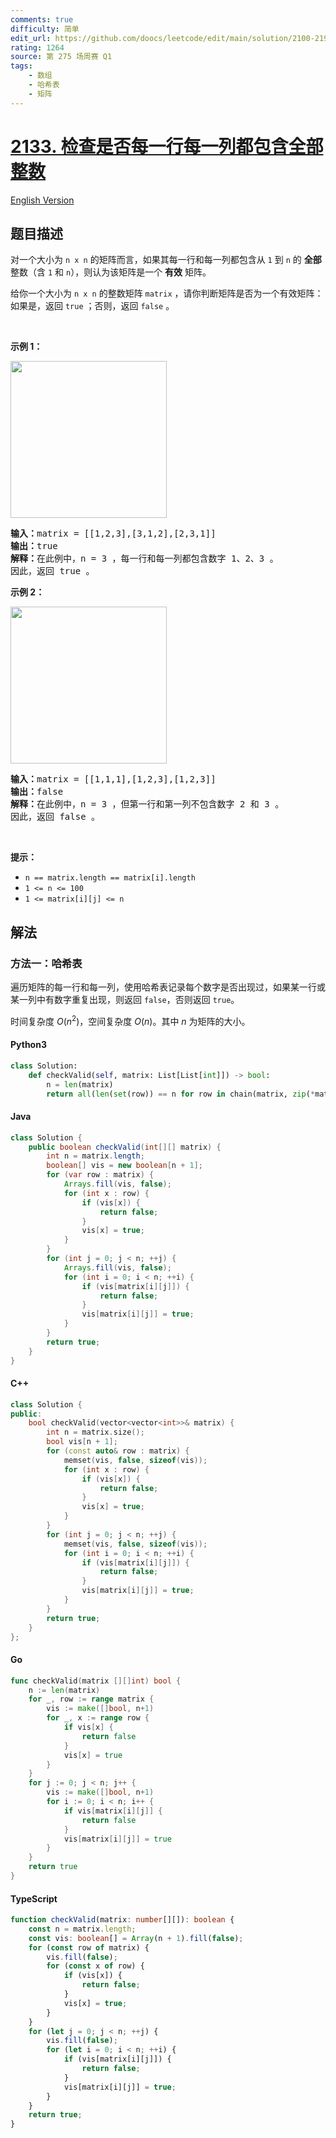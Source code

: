 ```yaml
---
comments: true
difficulty: 简单
edit_url: https://github.com/doocs/leetcode/edit/main/solution/2100-2199/2133.Check%20if%20Every%20Row%20and%20Column%20Contains%20All%20Numbers/README.md
rating: 1264
source: 第 275 场周赛 Q1
tags:
    - 数组
    - 哈希表
    - 矩阵
---
```


<!-- problem:start -->

# [2133. 检查是否每一行每一列都包含全部整数](https://leetcode.cn/problems/check-if-every-row-and-column-contains-all-numbers)

[English Version](/solution/2100-2199/2133.Check%20if%20Every%20Row%20and%20Column%20Contains%20All%20Numbers/README_EN.md)

## 题目描述

<!-- description:start -->

<p>对一个大小为 <code>n x n</code> 的矩阵而言，如果其每一行和每一列都包含从 <code>1</code> 到 <code>n</code> 的 <strong>全部</strong> 整数（含 <code>1</code> 和 <code>n</code>），则认为该矩阵是一个 <strong>有效</strong> 矩阵。</p>

<p>给你一个大小为 <code>n x n</code> 的整数矩阵 <code>matrix</code> ，请你判断矩阵是否为一个有效矩阵：如果是，返回 <code>true</code> ；否则，返回 <code>false</code> 。</p>

<p>&nbsp;</p>

<p><strong>示例 1：</strong></p>

<p><img alt="" src="https://fastly.jsdelivr.net/gh/doocs/leetcode@main/solution/2100-2199/2133.Check%20if%20Every%20Row%20and%20Column%20Contains%20All%20Numbers/images/example1drawio.png" style="width: 250px; height: 251px;" /></p>

<pre>
<strong>输入：</strong>matrix = [[1,2,3],[3,1,2],[2,3,1]]
<strong>输出：</strong>true
<strong>解释：</strong>在此例中，n = 3 ，每一行和每一列都包含数字 1、2、3 。
因此，返回 true 。
</pre>

<p><strong>示例 2：</strong></p>

<p><img alt="" src="https://fastly.jsdelivr.net/gh/doocs/leetcode@main/solution/2100-2199/2133.Check%20if%20Every%20Row%20and%20Column%20Contains%20All%20Numbers/images/example2drawio.png" style="width: 250px; height: 251px;" /></p>

<pre>
<strong>输入：</strong>matrix = [[1,1,1],[1,2,3],[1,2,3]]
<strong>输出：</strong>false
<strong>解释：</strong>在此例中，n = 3 ，但第一行和第一列不包含数字 2 和 3 。
因此，返回 false 。
</pre>

<p>&nbsp;</p>

<p><strong>提示：</strong></p>

<ul>
	<li><code>n == matrix.length == matrix[i].length</code></li>
	<li><code>1 &lt;= n &lt;= 100</code></li>
	<li><code>1 &lt;= matrix[i][j] &lt;= n</code></li>
</ul>

<!-- description:end -->

## 解法

<!-- solution:start -->

### 方法一：哈希表

遍历矩阵的每一行和每一列，使用哈希表记录每个数字是否出现过，如果某一行或某一列中有数字重复出现，则返回 `false`，否则返回 `true`。

时间复杂度 $O(n^2)$，空间复杂度 $O(n)$。其中 $n$ 为矩阵的大小。

<!-- tabs:start -->

#### Python3

```python
class Solution:
    def checkValid(self, matrix: List[List[int]]) -> bool:
        n = len(matrix)
        return all(len(set(row)) == n for row in chain(matrix, zip(*matrix)))
```

#### Java

```java
class Solution {
    public boolean checkValid(int[][] matrix) {
        int n = matrix.length;
        boolean[] vis = new boolean[n + 1];
        for (var row : matrix) {
            Arrays.fill(vis, false);
            for (int x : row) {
                if (vis[x]) {
                    return false;
                }
                vis[x] = true;
            }
        }
        for (int j = 0; j < n; ++j) {
            Arrays.fill(vis, false);
            for (int i = 0; i < n; ++i) {
                if (vis[matrix[i][j]]) {
                    return false;
                }
                vis[matrix[i][j]] = true;
            }
        }
        return true;
    }
}
```

#### C++

```cpp
class Solution {
public:
    bool checkValid(vector<vector<int>>& matrix) {
        int n = matrix.size();
        bool vis[n + 1];
        for (const auto& row : matrix) {
            memset(vis, false, sizeof(vis));
            for (int x : row) {
                if (vis[x]) {
                    return false;
                }
                vis[x] = true;
            }
        }
        for (int j = 0; j < n; ++j) {
            memset(vis, false, sizeof(vis));
            for (int i = 0; i < n; ++i) {
                if (vis[matrix[i][j]]) {
                    return false;
                }
                vis[matrix[i][j]] = true;
            }
        }
        return true;
    }
};
```

#### Go

```go
func checkValid(matrix [][]int) bool {
	n := len(matrix)
	for _, row := range matrix {
		vis := make([]bool, n+1)
		for _, x := range row {
			if vis[x] {
				return false
			}
			vis[x] = true
		}
	}
	for j := 0; j < n; j++ {
		vis := make([]bool, n+1)
		for i := 0; i < n; i++ {
			if vis[matrix[i][j]] {
				return false
			}
			vis[matrix[i][j]] = true
		}
	}
	return true
}
```

#### TypeScript

```ts
function checkValid(matrix: number[][]): boolean {
    const n = matrix.length;
    const vis: boolean[] = Array(n + 1).fill(false);
    for (const row of matrix) {
        vis.fill(false);
        for (const x of row) {
            if (vis[x]) {
                return false;
            }
            vis[x] = true;
        }
    }
    for (let j = 0; j < n; ++j) {
        vis.fill(false);
        for (let i = 0; i < n; ++i) {
            if (vis[matrix[i][j]]) {
                return false;
            }
            vis[matrix[i][j]] = true;
        }
    }
    return true;
}
```

<!-- tabs:end -->

<!-- solution:end -->

<!-- problem:end -->
